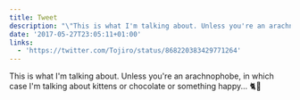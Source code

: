 ```yaml
---
title: Tweet
description: "\"This is what I'm talking about. Unless you're an arachnophobe, in which case I'm talking about kittens or chocolate or something happy... \U0001F408\U0001F36B \""
date: '2017-05-27T23:05:11+01:00'
links:
  - 'https://twitter.com/Tojiro/status/868220383429771264'
---
```

This is what I'm talking about. Unless you're an arachnophobe, in which case I'm talking about kittens or chocolate or something happy... 🐈🍫 
